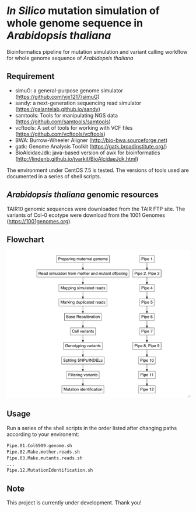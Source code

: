 # <i>In Silico</i> mutation simulation of whole genome sequence in <i>Arabidopsis thaliana</i>
Bioinformatics pipeline for mutation simulation and variant calling workflow for whole genome sequence of <i>Arabidopsis thaliana</i>
 

## Requirement

* simuG: a general-purpose genome simulator (https://github.com/yjx1217/simuG)
* sandy: a next-generation sequencing read simulator (https://galantelab.github.io/sandy)
* samtools: Tools for manipulating NGS data (https://github.com/samtools/samtools)
* vcftools: A set of tools for working with VCF files (https://github.com/vcftools/vcftools)
* BWA: Burrow-Wheeler Aligner (http://bio-bwa.sourceforge.net) 
* gatk: Genome Analysis Toolkit (https://gatk.broadinstitute.org/)
* BioAlcidaeJdk: java-based version of awk for bioinformatics (http://lindenb.github.io/jvarkit/BioAlcidaeJdk.html)


The environment under CentOS 7.5 is tested. The versions of tools used are documented in a series of shell scripts.


## <i>Arabidopsis thaliana</i> genomic resources
TAIR10 genomic sequences were downloaded from the TAIR FTP site. The variants of Col-0 ecotype were download from the 1001 Genomes (https://1001genomes.org).


## Flowchart
 
<p align="left">
  <img src="https://github.com/akihirao/At_Reseq_sim/blob/master/images/At_Reseq_sim.workflow.jpeg"/>
</p>



## Usage
Run a series of the shell scripts in the order listed after changing paths according to your environemt:
 
```bash
Pipe.01.Col6909.genome.sh
Pipe.02.Make.mother.reads.sh
Pipe.03.Make.mutants.reads.sh
...
Pipe.12.MutationIdentification.sh
```



## Note
 
This project is currently under development.
Thank you!

